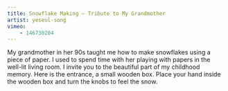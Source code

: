 ```yaml
---
title: Snowflake Making — Tribute to My Grandmother
artist: yeseul-song
vimeo:
    - 146730204
---
```

My grandmother in her 90s taught me how to make snowflakes using a piece of paper. I used to spend time with her playing with papers in the well-lit living room. I invite you to the beautiful part of my childhood memory. Here is the entrance, a small wooden box. Place your hand inside the wooden box and turn the knobs to feel the snow.